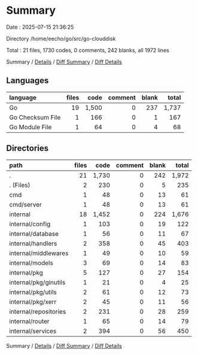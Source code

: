 # Summary

Date : 2025-07-15 21:36:25

Directory /home/eecho/go/src/go-clouddisk

Total : 21 files,  1730 codes, 0 comments, 242 blanks, all 1972 lines

Summary / [Details](details.md) / [Diff Summary](diff.md) / [Diff Details](diff-details.md)

## Languages
| language | files | code | comment | blank | total |
| :--- | ---: | ---: | ---: | ---: | ---: |
| Go | 19 | 1,500 | 0 | 237 | 1,737 |
| Go Checksum File | 1 | 166 | 0 | 1 | 167 |
| Go Module File | 1 | 64 | 0 | 4 | 68 |

## Directories
| path | files | code | comment | blank | total |
| :--- | ---: | ---: | ---: | ---: | ---: |
| . | 21 | 1,730 | 0 | 242 | 1,972 |
| . (Files) | 2 | 230 | 0 | 5 | 235 |
| cmd | 1 | 48 | 0 | 13 | 61 |
| cmd/server | 1 | 48 | 0 | 13 | 61 |
| internal | 18 | 1,452 | 0 | 224 | 1,676 |
| internal/config | 1 | 103 | 0 | 19 | 122 |
| internal/database | 1 | 56 | 0 | 11 | 67 |
| internal/handlers | 2 | 358 | 0 | 45 | 403 |
| internal/middlewares | 1 | 49 | 0 | 10 | 59 |
| internal/models | 3 | 69 | 0 | 14 | 83 |
| internal/pkg | 5 | 127 | 0 | 27 | 154 |
| internal/pkg/ginutils | 1 | 21 | 0 | 4 | 25 |
| internal/pkg/utils | 2 | 61 | 0 | 12 | 73 |
| internal/pkg/xerr | 2 | 45 | 0 | 11 | 56 |
| internal/repositories | 2 | 231 | 0 | 28 | 259 |
| internal/router | 1 | 65 | 0 | 14 | 79 |
| internal/services | 2 | 394 | 0 | 56 | 450 |

Summary / [Details](details.md) / [Diff Summary](diff.md) / [Diff Details](diff-details.md)